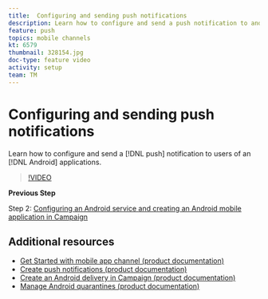 ```yaml
---
title:  Configuring and sending push notifications 
description: Learn how to configure and send a push notification to android app users.
feature: push
topics: mobile channels
kt: 6579
thumbnail: 328154.jpg
doc-type: feature video
activity: setup
team: TM
---
```


# Configuring and sending push notifications 

Learn how to configure and send a [!DNL push] notification to users of an [!DNL Android] applications.

>[!VIDEO](https://video.tv.adobe.com/v/328154?quality=12)

**Previous Step**

Step 2: [Configuring an Android service and creating an Android mobile application in Campaign](/help/tutorial-getting-started-with-push-notifications-for-android/configuring-an-android-service-in-campaign.md)

## Additional resources

* [Get Started with mobile app channel (product documentation)](https://experienceleague.adobe.com/docs/campaign-classic/using/sending-messages/sending-push-notifications/about-mobile-app-channel.html#about-mobile-app-channel)
* [Create push notifications (product documentation)](https://experienceleague.adobe.com/docs/campaign-classic/using/sending-messages/sending-push-notifications/creating-notifications.html#sending-messages)
* [Create an Android delivery in Campaign (product documentation)](https://experienceleague.adobe.com/docs/campaign-classic/using/sending-messages/sending-push-notifications/configure-the-mobile-app/configuring-the-mobile-application-android.html#creating-android-delivery) 
* [Manage Android quarantines (product documentation)](https://experienceleague.adobe.com/docs/campaign-classic/using/sending-messages/monitoring-deliveries/understanding-quarantine-management.html#android-quarantine)
